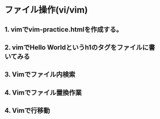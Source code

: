 
# ファイル操作(vi/vim)

## 1. vimでvim-practice.htmlを作成する。

## 2. vimでHello Worldというh1のタグをファイルに書いてみる

## 3. Vimでファイル内検索

## 4. Vimでファイル置換作業

## 4. Vimで行移動

